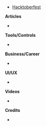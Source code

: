* [Hacktoberfest](https://hacktoberfest.digitalocean.com/)

**Articles**

* 

**Tools/Controls**

* 

**Business/Career**

* 

**UI/UX**

* 

**Videos**

* 

**Credits**

* 
